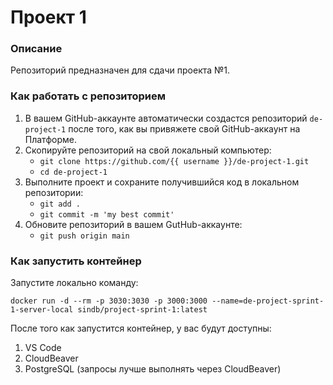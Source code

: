 # Проект 1

### Описание
Репозиторий предназначен для сдачи проекта №1.

### Как работать с репозиторием
1. В вашем GitHub-аккаунте автоматически создастся репозиторий 
`de-project-1` после того, как вы привяжете свой 
GitHub-аккаунт на Платформе.
2. Скопируйте репозиторий на свой локальный компьютер:
	* `git clone https://github.com/{{ username }}/de-project-1.git`
	* `cd de-project-1`
3. Выполните проект и сохраните получившийся код в локальном репозитории:
	* `git add .`
	* `git commit -m 'my best commit'`
4. Обновите репозиторий в вашем GutHub-аккаунте:
	* `git push origin main`

### Как запустить контейнер
Запустите локально команду:

`docker run -d --rm -p 3030:3030 -p 3000:3000 --name=de-project-sprint-1-server-local sindb/project-sprint-1:latest`

После того как запустится контейнер, у вас будут доступны:
1. VS Code
2. CloudBeaver
3. PostgreSQL (запросы лучше выполнять через CloudBeaver)
